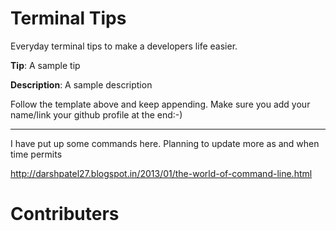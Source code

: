 Terminal Tips
=============
Everyday terminal tips to make a developers life easier.


**Tip**: A sample tip

**Description**: A sample description

Follow the template above and keep appending. Make sure you add your name/link your github profile at the end:-)

---

I have put up some commands here. Planning to update more as and when time permits

http://darshpatel27.blogspot.in/2013/01/the-world-of-command-line.html





Contributers
============
